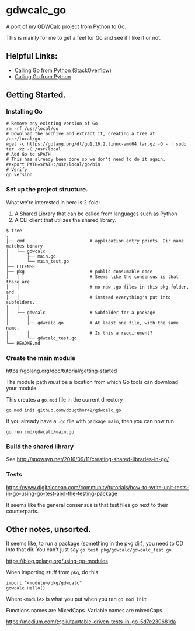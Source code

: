 # gdwcalc_go

A port of my [GDWCalc](https://github.com/dougthor42/GDWCalc) project from
Python to Go.

This is mainly for me to get a feel for Go and see if I like it or not.


## Helpful Links:

+ [Calling Go from Python (StackOverflow)](https://stackoverflow.com/a/56596100/1354930)
+ [Calling Go from Python](https://savorywatt.com/2015/09/18/calling-go-code-from-python-code/)


## Getting Started.


### Installing Go

```shell
# Remove any existing version of Go
rm -rf /usr/local/go
# Download the archive and extract it, creating a tree at /usr/local/go
wget -c https://golang.org/dl/go1.16.2.linux-amd64.tar.gz -O - | sudo tar -xz -C /usr/local
# Add Go to $PATH
# This has already been done so we don't need to do it again.
#export PATH=$PATH:/usr/local/go/bin
# Verify
go version
```


### Set up the project structure.

What we're interested in here is 2-fold:

1.  A Shared Library that can be called from languages such as Python
2.  A CLI client that utilizes the shared library.

```
$ tree
.
├── cmd                         # application entry points. Dir name matches binary
│   └── gdwcalc
│       ├── main.go
│       └── main_test.go
├── LICENSE
├── pkg                         # public consumable code
│   │                           # Seems like the consensus is that there are
│   │                           # no raw .go files in this pkg folder, and
│   │                           # instead everything's put into subfolders.
│   │
│   └── gdwcalc                 # Subfolder for a package
│       │
│       ├── gdwcalc.go          # At least one file, with the same name.
│       │                       # Is this a requirement?
│       └── gdwcalc_test.go
└── README.md
```


### Create the main module

https://golang.org/doc/tutorial/getting-started

The module path *must* be a location from which Go tools can download your
module.

This creates a `go.mod` file in the current directory

```
go mod init github.com/dougthor42/gdwcalc_go
```

If you already have a `.go` file with `package main`, then you can now run

```
go run cmd/gdwcalc/main.go
```


### Build the shared library

See http://snowsyn.net/2016/09/11/creating-shared-libraries-in-go/


### Tests

https://www.digitalocean.com/community/tutorials/how-to-write-unit-tests-in-go-using-go-test-and-the-testing-package

It seems like the general consensus is that test files go next to their
counterparts.




## Other notes, unsorted.

It seems like, to run a package (something in the pkg dir), you need to CD
into that dir. You can't just say `go test pkg/gdwcalc/gdwcalc_test.go`.

https://blog.golang.org/using-go-modules

When importing stuff from `pkg`, do this:

```
import "<module>/pkg/gdwcalc"
gdwcalc.Hello()
```

Where `<module>` is what you put when you ran `go mod init`

Functions names are MixedCaps. Variable names are mixedCaps.

https://medium.com/@pliutau/table-driven-tests-in-go-5d7e230681da
